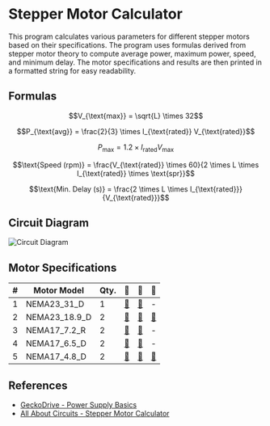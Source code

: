 # Stepper Motor Calculator

This program calculates various parameters for different stepper motors based on their specifications. The program uses formulas derived from stepper motor theory to compute average power, maximum power, speed, and minimum delay. The motor specifications and results are then printed in a formatted string for easy readability.

## Formulas

$$V_{\text{max}} = \sqrt{L} \times 32$$

$$P_{\text{avg}} = \frac{2}{3} \times I_{\text{rated}} V_{\text{rated}}$$

$$P_{\text{max}} = 1.2 \times I_{\text{rated}} V_{\text{max}}$$

$$\text{Speed (rpm)} = \frac{V_{\text{rated}} \times 60}{2 \times L \times I_{\text{rated}} \times \text{spr}}$$

$$\text{Min. Delay (s)} = \frac{2 \times L \times I_{\text{rated}}}{V_{\text{rated}}}$$

## Circuit Diagram

![Circuit Diagram](path/to/your/circuit_diagram.png)

## Motor Specifications

| # | Motor Model   | Qty. | 🛒                                                                                                    | 📄                                                                                  | 📏                                                                                                                |
|---|---------------|------|------------------------------------------------------------------------------------------------------  |-------------------------------------------------------------------------------------|-------------------------------------------------------------------------------------------------------------------|
| 1 | NEMA23_31_D   | 1    | [🛒](https://robu.in/product/neema-23-jk57hs112-4204-3-1n-m-d-type/)                                  | [📄](https://www.steppermotorcanada.ca/57hs112-4204-03.pdf)                         | -                                                                                                                 |
| 2 | NEMA23_18.9_D | 2    | [🛒](https://www.robu.in/product/57hs76-2804-05-nema23-18-9-kg-cm-hybrid-stepper-motor-d-type-shaft/) | [📄](https://ecksteinimg.de/Datasheet/Schrittmotor/JK57HS76-2804/JK57HS76-2804.pdf) | [📏](https://robu.in/wp-content/uploads/2015/12/NEMA-23-18.9-kg-cm-Hybrid-Stepper-Motor-ROBU.IN_.gif)             |
| 3 | NEMA17_7.2_R  | 2    | [🛒](https://robu.in/product/neema-17-jk42hs60-1704-0-72n-m-round-type/)                              | [📄](https://robu.in/wp-content/uploads/2023/07/1551713.pdf)                        | -                                                                                                                 |
| 4 | NEMA17_6.5_D  | 2    | [🛒](https://robu.in/product/neema-17-jk42hs60-1206-0-65n-m-d-type/)                                  | [📄](https://robu.in/wp-content/uploads/2022/03/datasheet.pdf)                      | -                                                                                                                 |
| 5 | NEMA17_4.8_D  | 2    | [🛒](https://robu.in/product/nema17-4-8-kg-cm-stepper-motor-with-detachable-72-cm-cable/)             | [📄](https://robu.in/wp-content/uploads/2023/04/JK42HS48-2504AF-01.pdf)             | [📏](https://robu.in/wp-content/uploads/2018/08/NEMA-17-Stepper-Motor-4.8-kg-cm-Dimensional-Drawing-ROBU.IN_.jpg) |

## References

* [GeckoDrive - Power Supply Basics](https://www.geckodrive.com/support/power-supply-basics/)
* [All About Circuits - Stepper Motor Calculator](https://www.allaboutcircuits.com/tools/stepper-motor-calculator/)
